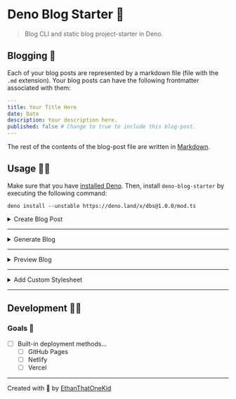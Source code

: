 # Deno Blog Starter 🦕

> Blog CLI and static blog project-starter in Deno.

## Blogging 💌

Each of your blog posts are represented by a markdown file (file with the `.md` extension).
Your blog posts can have the following frontmatter associated with them:

```yaml
---
title: Your Title Here
date: Date
description: Your description here.
published: false # Change to true to include this blog-post.
---

```

The rest of the contents of the blog-post file are written in [Markdown][markdown_definition].

## Usage 🐱‍🐉

Make sure that you have [installed Deno][deno_installation].
Then, install `deno-blog-starter` by executing the following command:

`deno install --unstable https://deno.land/x/dbs@1.0.0/mod.ts`

<details>
<summary>Create Blog Post</summary>

---

To create a new blog post, run the following command.

`dbs --new-post -t "Your Title" -d "Your description."`

> 💡 You can pass your title and description as well, but they are not required.

<details>
<summary>Or run as an individual script.</summary>

`deno run --unstable --allow-write --allow-read scripts/new_post.ts -t "Your Title" -d "Your description."`.

</details>

<details>
<summary>Or run via the API.</summary>

```ts
import { newPost } from "https://deno.land/x/dbs/mod.ts";
const title = "Your Title",
  description = "Your description.";
await newPost(title, description);
```

</details>
</details>

---

<details>
<summary>Generate Blog</summary>

---

To generate the files for your static blog, run the following command:

`dbs --build -s "chosen_stylesheet"`

> You can pass the name of your chosen stylesheet.
> You may choose between [`air`](styles/air.ts), [`modest`](styles/modest.ts), [`retro`](styles/retro.ts), or [`splendor`](styles/spendor.ts).
> The `modest` stylesheet is chosen by default.
> _Or_ you may [create a custom stylesheet](#add-custom-stylesheet).

<details>
<summary>Or run as an individual script.</summary>

`deno run --unstable --allow-read --allow-write scripts/build.ts -s YOUR_STYLE_TITLE`

</details>

<details>
<summary>Or run via the API.</summary>

```ts
import { build } from "https://deno.land/x/dbs/mod.ts";
const stylesheetTitle = "modest"; // Replace `modest` with your chosen stylesheet's title.
await build(stylesheetTitle);
```

</details>
</details>

---

<details>
<summary>Preview Blog</summary>

---

To preview your blog on your machine, run the following command:

`dbs --serve`

> 💡 Visit http://localhost:8000/ to preview your blog.

> 💡 To see your latest changes, remember to re-generate the site.

<details>
<summary>Or run as an individual script.</summary>

`deno run --allow-read --allow-net --unstable scripts/serve.ts`

</details>

<details>
<summary>Or run via the API.</summary>

```ts
import { serve } from "https://deno.land/x/dbs/mod.ts";
await serve();
```

</details>
</details>

---

<details>
<summary>Add Custom Stylesheet</summary>

---

To add a custom stylesheet, run the following command:

`dbs --new-style -t "YOUR_STYLE_TITLE"`

> 💡 You may pass the title of your custom stylesheet as well.

<details>
<summary>Or run as an individual script.</summary>

`deno run --unstable --allow-read --allow-write scripts/new_style.ts -t "YOUR_STYLE_TITLE"`

</details>

<details>
<summary>Or run via the API.</summary>

```ts
import { newStyle } from "https://deno.land/x/dbs/mod.ts";
const title = "new_stylesheet_title";
await newStyle(undefined, title);
```

</details>
</details>

---

## Development 👨‍💻

### Goals 🏁

- [ ] Built-in deployment methods...
  - [ ] GitHub Pages
  - [ ] Netlify
  - [ ] Vercel

---

Created with 💖 by [EthanThatOneKid][creator_url]

[creator_url]: https://github.com/EthanThatOneKid/
[deno_installation]: https://github.com/denoland/deno_install
[markdown_definition]: https://commonmark.org/help/
